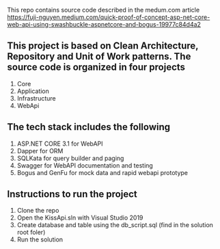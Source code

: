 This repo contains source code described in the medum.com article https://fuji-nguyen.medium.com/quick-proof-of-concept-asp-net-core-web-api-using-swashbuckle-aspnetcore-and-bogus-19977c84d4a2

## This project is based on Clean Architecture, Repository and Unit of Work patterns. The source code is organized in four projects

1. Core
2. Application
3. Infrastructure
4. WebApi


## The tech stack includes the following

1. ASP.NET CORE 3.1 for WebAPI
2. Dapper for ORM
3. SQLKata for query builder and paging
4. Swagger for WebAPI documentation and testing
5. Bogus and GenFu for mock data and rapid webapi prototype

## Instructions to run the project

1. Clone the repo
2. Open the KissApi.sln with Visual Studio 2019
3. Create database and table using the db_script.sql (find in the solution root foler)
4. Run the solution